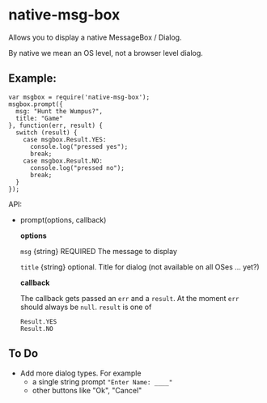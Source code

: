 native-msg-box
==============

Allows you to display a native MessageBox / Dialog.

By native we mean an OS level, not a browser level dialog.

Example:
--------

    var msgbox = require('native-msg-box');
    msgbox.prompt({
      msg: "Hunt the Wumpus?",
      title: "Game"
    }, function(err, result) {
      switch (result) {
        case msgbox.Result.YES:
          console.log("pressed yes");
          break;
        case msgbox.Result.NO:
          console.log("pressed no");
          break;
      }
    });


API:

*   prompt(options, callback)

    **options**

    `msg` {string} REQUIRED The message to display

    `title` {string} optional. Title for dialog (not available on all OSes ... yet?)

    **callback**

    The callback gets passed an `err` and a `result`. At the moment `err` should always
    be `null`. `result` is one of

        Result.YES
        Result.NO

To Do
-----

*   Add more dialog types. For example
    * a single string prompt `"Enter Name: ____"`
    * other buttons like "Ok", "Cancel"



